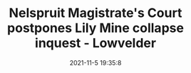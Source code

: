 ---
"title": "Nelspruit Magistrate's Court postpones Lily Mine collapse inquest - Lowvelder"
"date": "2021-11-5 19:35:8"
"feed_name": "GOOGLENEWSMINING"
"feed_website": "https://news.google.com/search?q=mining%2Bincident&hl=en-US&gl=US&ceid=US:en"
"feed_rss": "https://news.google.com/rss/search?q=mining%2Bincident&hl=en-US&gl=US&ceid=US:en"
"link": "https://lowvelder.co.za/756778/nelspruit-magistrates-court-postpones-lily-mine-collapse-inquest/"
"source": "{'href': 'https://lowvelder.co.za', 'title': 'Lowvelder'}"
"file": "_posts/2021-1-1-7f3007b581f0ebbea78e2aafac9de54e8ff7fb4a.md"
"accident": "0"
"drilling": "0"
"dead": "0"
"injured": "0"
"arrested": "0"
"place": "unknown place"
"where": "unknown site"
"causes": "unknown"
"place_uri": "unknown place"
---